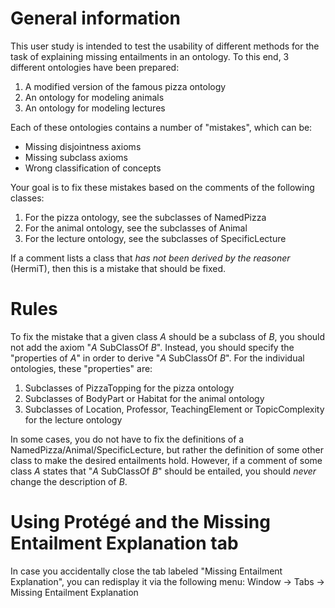 # General information

This user study is intended to test the usability of different methods for the task of explaining missing entailments in an ontology.
To this end, 3 different ontologies have been prepared:
1. A modified version of the famous pizza ontology
2. An ontology for modeling animals
3. An ontology for modeling lectures

Each of these ontologies contains a number of "mistakes", which can be:
- Missing disjointness axioms
- Missing subclass axioms
- Wrong classification of concepts

Your goal is to fix these mistakes based on the comments of the following classes:
1. For the pizza ontology, see the subclasses of NamedPizza
2. For the animal ontology, see the subclasses of Animal
3. For the lecture ontology, see the subclasses of SpecificLecture

If a comment lists a class that *has not been derived by the reasoner* (HermiT), then this is a mistake that should be fixed.

# Rules

To fix the mistake that a given class *A* should be a subclass of *B*, you should not add the axiom "*A* SubClassOf *B*".
Instead, you should specify the "properties of *A*" in order to derive "*A* SubClassOf *B*".
For the individual ontologies, these "properties" are:
1. Subclasses of PizzaTopping for the pizza ontology
2. Subclasses of BodyPart or Habitat for the animal ontology 
3. Subclasses of Location, Professor, TeachingElement or TopicComplexity for the lecture ontology 

In some cases, you do not have to fix the definitions of a NamedPizza/Animal/SpecificLecture, but rather the definition of some other class to make the desired entailments hold.
However, if a comment of some class *A* states that "*A* SubClassOf *B*" should be entailed, you should *never* change the description of *B*.

# Using Protégé and the Missing Entailment Explanation tab 

In case you accidentally close the tab labeled "Missing Entailment Explanation", you can redisplay it via the following menu: Window -> Tabs -> Missing Entailment Explanation

